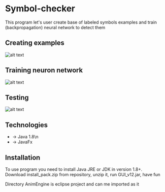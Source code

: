 # Symbol-checker
This program let's user create base of labeled symbols examples and train (backpropagation) neural network to detect them

## Creating examples
![alt text](https://github.com/DehydratedWater/Symbol-checker---Neuron-Network---JavaFX/blob/master/NNGuiBase.png)

## Training neuron network
![alt text](https://github.com/DehydratedWater/Symbol-checker---Neuron-Network---JavaFX/blob/master/NNGuiLearning.png)

## Testing
![alt text](https://github.com/DehydratedWater/Symbol-checker---Neuron-Network---JavaFX/blob/master/NeuronNetworkGui.png)

## Technologies
* -> Java 1.8\n
* -> JavaFx

## Installation

To use program you need to install Java JRE or JDK in version 1.8+. Download install_pack.zip from repository, unzip it, run GUI_v12.jar, have fun

Directory AnimEngine is eclipse project and can me imported as it

